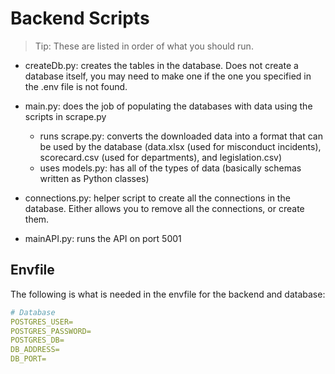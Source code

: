 # Backend Scripts

> Tip: These are listed in order of what you should run.

- createDb.py: creates the tables in the database. Does not create a database itself, you may need to make one if the one you specified in the .env file is not found.
- main.py: does the job of populating the databases with data using the scripts in scrape.py

  - runs scrape.py: converts the downloaded data into a format that can be used by the database (data.xlsx (used for misconduct incidents), scorecard.csv (used for departments), and legislation.csv)
  - uses models.py: has all of the types of data (basically schemas written as Python classes)

- connections.py: helper script to create all the connections in the database. Either allows you to remove all the connections, or create them.
- mainAPI.py: runs the API on port 5001

## Envfile

The following is what is needed in the envfile for the backend and database:

```yaml
# Database
POSTGRES_USER=
POSTGRES_PASSWORD=
POSTGRES_DB=
DB_ADDRESS=
DB_PORT=
```
